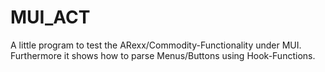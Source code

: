 # MUI_ACT

A little program to test the ARexx/Commodity-Functionality under MUI. Furthermore it shows how to parse Menus/Buttons using Hook-Functions.

